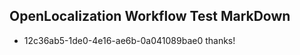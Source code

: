 ## OpenLocalization Workflow Test MarkDown
* 12c36ab5-1de0-4e16-ae6b-0a041089bae0 thanks!

<!--HONumber=Jul16_HO3-->


